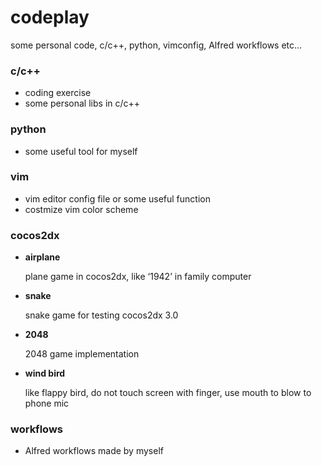 
codeplay
===========

some personal code, c/c++, python, vimconfig, Alfred workflows etc...

### c/c++

- coding exercise
- some personal libs in c/c++

### python

- some useful tool for myself

### vim

- vim editor config file or some useful function
- costmize vim color scheme

### cocos2dx

- **airplane**

  plane game in cocos2dx, like ‘1942’ in family computer

- **snake**

  snake game for testing cocos2dx 3.0

- **2048**

  2048 game implementation

- **wind bird**

  like flappy bird, do not touch screen with finger, use mouth to blow to phone mic


### workflows

- Alfred workflows made by myself

